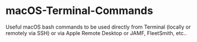 # macOS-Terminal-Commands
Useful macOS bash commands to be used directly from Terminal (locally or remotely via SSH) or via Apple Remote Desktop or JAMF, FleetSmith, etc..
